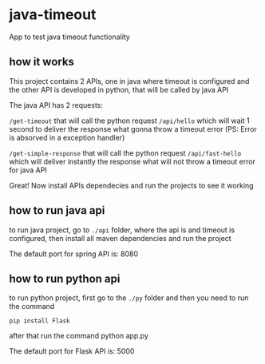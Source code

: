 # java-timeout

App to test java timeout functionality


## how it works

This project contains 2 APIs, one in java where timeout is configured and the other API is developed in python, that will be called by java API

The java API has 2 requests:

`/get-timeout` that will call the python request `/api/hello` which will wait 1 second to deliver the response what gonna throw a timeout error (PS: Error is absorved in a exception handler)

`/get-simple-response` that will call the python request `/api/fast-hello` which will deliver instantly the response what will not throw a timeout error for java API

Great! Now install APIs dependecies and run the projects to see it working

## how to run java api

to run java project, go to `./api` folder, where the api is and timeout is configured, then install all maven dependencies and run the project

The default port for spring API is: 8080

## how to run python api 

to run python project, first go to the `./py` folder and then you need to run the command 

`pip install Flask`

after that run the command python app.py

The default port for Flask API is: 5000

